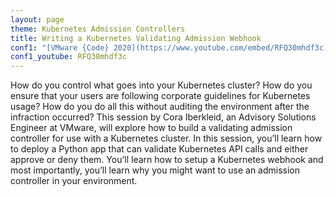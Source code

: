 ```yaml
---
layout: page
theme: Kubernetes Admission Controllers
title: Writing a Kubernetes Validating Admission Webhook
conf1: "[VMware {Code} 2020](https://www.youtube.com/embed/RFQ30mhdf3c)"
conf1_youtube: RFQ30mhdf3c
---
```


How do you control what goes into your Kubernetes cluster? How do you ensure that your users are following corporate guidelines for Kubernetes usage? How do you do all this without auditing the environment after the infraction occurred? This session by Cora Iberkleid, an Advisory Solutions Engineer at VMware, will explore how to build a validating admission controller for use with a Kubernetes cluster. In this session, you’ll learn how to deploy a Python app that can validate Kubernetes API calls and either approve or deny them. You’ll learn how to setup a Kubernetes webhook and most importantly, you’ll learn why you might want to use an admission controller in your environment.